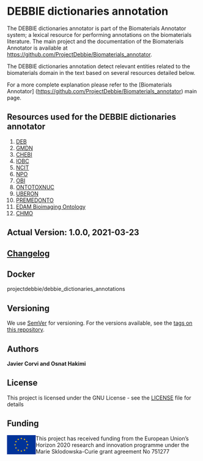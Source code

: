 # DEBBIE dictionaries annotation

The DEBBIE dictionaries annotator is part of the Biomaterials Annotator system; a lexical resource for performing annotations on the biomaterials literature. The main project and the documentation of the Biomaterials Annotator is available at https://github.com/ProjectDebbie/Biomaterials_annotator.

The DEBBIE dictionaries annotation detect relevant entities related to the biomaterials domain in the text based on several resources detailed below.

For a more complete explanation please refer to the [Biomaterials Annotator] (https://github.com/ProjectDebbie/Biomaterials_annotator) main page. 

## Resources used for the DEBBIE dictionaries annotator 

1. [DEB](https://bioportal.bioontology.org/ontologies/DEB)
2. [GMDN](https://www.gmdnagency.org/)
3. [CHEBI](https://bioportal.bioontology.org/ontologies/CHEBI)
4. [IOBC](https://bioportal.bioontology.org/ontologies/IOBC)
5. [NCIT](https://bioportal.bioontology.org/ontologies/NCIT)
6. [NPO](https://bioportal.bioontology.org/ontologies/NPO)
7. [OBI](https://bioportal.bioontology.org/ontologies/OBI)
8. [ONTOTOXNUC](https://bioportal.bioontology.org/ontologies/ONTOTOXNUC)
9. [UBERON](https://bioportal.bioontology.org/ontologies/UBERON)
10. [PREMEDONTO](https://bioportal.bioontology.org/ontologies/PREMEDONTO)
11. [EDAM Bioimaging Ontology](https://bioportal.bioontology.org/ontologies/EDAM-BIOIMAGING)
12. [CHMO](https://bioportal.bioontology.org/ontologies/CHMO)

## Actual Version: 1.0.0, 2021-03-23
## [Changelog](https://github.com/ProjectDebbie/DEBBIE_dictionaries_annotations/blob/main/CHANGELOG) 

## Docker

projectdebbie/debbie_dictionaries_annotations

## Versioning

We use [SemVer](http://semver.org/) for versioning. For the versions available, see the [tags on this repository](https://github.com/ProjectDebbie/DEBBIE_dictionaries_annotations/tags). 

## Authors

**Javier Corvi and Osnat Hakimi** 


## License

This project is licensed under the GNU License - see the [LICENSE](LICENSE) file for details



## Funding
<img align="left" width="75" height="50" src="eu_emblem.png"> This project has received funding from the European Union’s Horizon 2020 research and innovation programme under the Marie Sklodowska-Curie grant agreement No 751277
		
		
